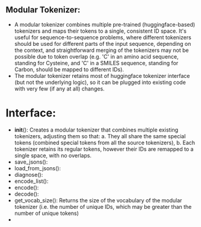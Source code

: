 ## Modular Tokenizer:
* A modular tokenizer combines multiple pre-trained (huggingface-based) tokenizers and maps their tokens to a single, consistent ID space. It's useful for sequence-to-sequence problems, where different tokenizers should be used for different parts of the input sequence, depending on the context, and straightforward merging of the tokenizers may not be possible due to token overlap (e.g. 'C' in an amino acid sequence, standing for Cysteine, and 'C' in a SMILES sequence, standing for Carbon, should be mapped to different IDs). 
* The modular tokenizer retains most of huggingface tokenizer interface (but not the underlying logic), so it can be plugged into existing code with very few (if any at all) changes.
# Interface:
* __init__(): Creates a modular tokenizer that combines multiple existing tokenizers, adjusting them so that:
        a. They all share the same special tokens (combined special tokens from all the source tokenizers),
        b. Each tokenizer retains its regular tokens, however their IDs are remapped to a single space, with no overlaps.
* save_jsons():
* load_from_jsons(): 
* diagnose():
* encode_list():
* encode():
* decode():
* get_vocab_size(): Returns the size of the vocabulary of the modular tokenizer (i.e. the number of unique IDs, which may be greater than the number of unique tokens)
* 